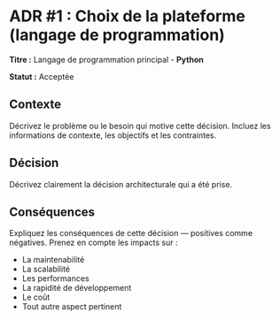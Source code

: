 # ADR #1 : Choix de la plateforme (langage de programmation)

**Titre :** Langage de programmation principal - **Python**

**Statut :** Acceptée

## Contexte

Décrivez le problème ou le besoin qui motive cette décision. Incluez les informations de contexte, les objectifs et les contraintes.

## Décision

Décrivez clairement la décision architecturale qui a été prise.

## Conséquences

Expliquez les conséquences de cette décision — positives comme négatives. Prenez en compte les impacts sur :

- La maintenabilité
- La scalabilité
- Les performances
- La rapidité de développement
- Le coût
- Tout autre aspect pertinent
